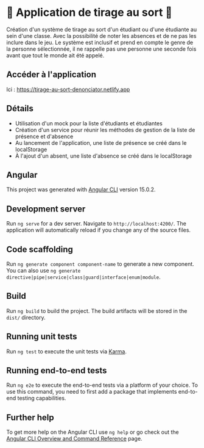 # 🎰 Application de tirage au sort 🎰

Création d'un système de tirage au sort d'un étudiant ou d'une étudiante au sein d'une classe. Avec la possibilité de noter les absences et de ne pas les inclure dans le jeu. Le système est inclusif et prend en compte le genre de la personne sélectionnée, il ne rappelle pas une personne une seconde fois avant que tout le monde ait été appelé.

## Accéder à l'application

Ici : https://tirage-au-sort-denonciator.netlify.app

## Détails
- Utilisation d'un mock pour la liste d'étudiants et étudiantes
- Création d'un service pour réunir les méthodes de gestion de la liste de présence et d'absence
- Au lancement de l'application, une liste de présence se créé dans le localStorage
- À l'ajout d'un absent, une liste d'absence se créé dans le localStorage

## Angular

This project was generated with [Angular CLI](https://github.com/angular/angular-cli) version 15.0.2.

## Development server

Run `ng serve` for a dev server. Navigate to `http://localhost:4200/`. The application will automatically reload if you change any of the source files.

## Code scaffolding

Run `ng generate component component-name` to generate a new component. You can also use `ng generate directive|pipe|service|class|guard|interface|enum|module`.

## Build

Run `ng build` to build the project. The build artifacts will be stored in the `dist/` directory.

## Running unit tests

Run `ng test` to execute the unit tests via [Karma](https://karma-runner.github.io).

## Running end-to-end tests

Run `ng e2e` to execute the end-to-end tests via a platform of your choice. To use this command, you need to first add a package that implements end-to-end testing capabilities.

## Further help

To get more help on the Angular CLI use `ng help` or go check out the [Angular CLI Overview and Command Reference](https://angular.io/cli) page.
